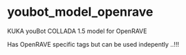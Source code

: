 youbot_model_openrave
=====================

KUKA youBot COLLADA 1.5 model for OpenRAVE

Has OpenRAVE specific tags but can be used indepently ..!!!
